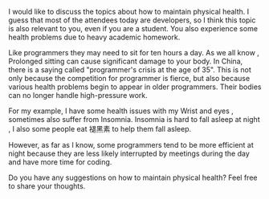 I would like to discuss the topics about how to maintain physical health. I guess that most of the attendees today are developers, so I think this topic is also relevant to you, even if you are a student. You also experience some health problems due to heavy academic homework.

Like programmers they may need to sit for ten hours a day. As we all know , Prolonged sitting can cause significant damage to your body. In China, there is a saying called "programmer's crisis at the age of 35".  This is not only because the competition for programmer is fierce, but also because various health problems begin to appear in older programmers. Their bodies can no longer handle high-pressure work.

For my example, I have some health issues with my Wrist and eyes , sometimes also suffer from Insomnia. 
Insomnia is hard to fall asleep at night , I also some people eat 褪黑素 to help them fall asleep. 

However, as far as I know, some programmers tend to be more efficient at night because they are less likely interrupted by meetings during the day and have more time for coding.

Do you have any suggestions on how to maintain physical health? Feel free to share your thoughts.

